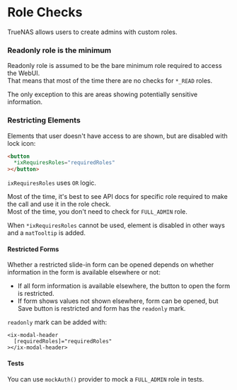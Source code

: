 # Role Checks

TrueNAS allows users to create admins with custom roles.

### Readonly role is the minimum
Readonly role is assumed to be the bare minimum role required to access the WebUI.\
That means that most of the time there are no checks for `*_READ` roles.

The only exception to this are areas showing potentially sensitive information.

### Restricting Elements

Elements that user doesn't have access to are shown, but are disabled with lock icon:

```html
<button
  *ixRequiresRoles="requiredRoles"
></button>
```

`ixRequiresRoles` uses `OR` logic.

Most of the time, it's best to see API docs for specific role required to make the call and use it in the role check.\
Most of the time, you don't need to check for `FULL_ADMIN` role.

When `*ixRequiresRoles` cannot be used, element is disabled in other ways and a `matTooltip` is added.

#### Restricted Forms

Whether a restricted slide-in form can be opened depends on whether information in the form is available elsewhere or not:

* If all form information is available elsewhere, the button to open the form is restricted.
* If form shows values not shown elsewhere, form can be opened, but Save button is restricted and form has the `readonly` mark.

`readonly` mark can be added with:
```
<ix-modal-header
  [requiredRoles]="requiredRoles"
></ix-modal-header>
```


#### Tests
You can use `mockAuth()` provider to mock a `FULL_ADMIN` role in tests.